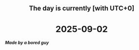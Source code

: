 <h2 align=center>The day is currently [with UTC+0]</h2>
<h1 align=center><!--TIME BEGIN-->2025-09-02<!--TIME END--></h1>
<h5>Made by a bored guy</h5>

